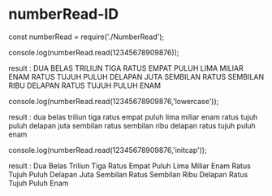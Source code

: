 # numberRead-ID

const numberRead = require('./NumberRead');

console.log(numberRead.read(12345678909876));

result : DUA BELAS TRILIUN TIGA RATUS EMPAT PULUH LIMA MILIAR ENAM RATUS TUJUH PULUH DELAPAN JUTA SEMBILAN RATUS SEMBILAN RIBU DELAPAN RATUS TUJUH PULUH ENAM

console.log(numberRead.read(12345678909876,'lowercase'));

result : dua belas triliun tiga ratus empat puluh lima miliar enam ratus tujuh puluh delapan juta sembilan ratus sembilan ribu delapan ratus tujuh puluh enam

console.log(numberRead.read(12345678909876,'initcap'));

result : Dua Belas Triliun Tiga Ratus Empat Puluh Lima Miliar Enam Ratus Tujuh Puluh Delapan Juta Sembilan Ratus Sembilan Ribu Delapan Ratus Tujuh Puluh Enam
